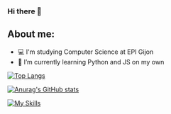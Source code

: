 ### Hi there 👋

<!--
**juan75555/juan75555** is a ✨ _special_ ✨ repository because its `README.md` (this file) appears on your GitHub profile.

Here are some ideas to get you started:

- 🔭 I’m currently working on ...
- 🌱 I’m currently learning ...
- 👯 I’m looking to collaborate on ...
- 🤔 I’m looking for help with ...
- 💬 Ask me about ...
- 📫 How to reach me: ...
- 😄 Pronouns: ...
- ⚡ Fun fact: ...
-->
## About me:
  -  💻 I'm studying Computer Science at EPI Gijon
  -  🎯 I’m currently learning Python and JS on my own


[![Top Langs](https://github-readme-stats.vercel.app/api/top-langs/?username=ruflas&layout=compact&theme=synthwave)](https://github.com/ruflas/github-readme-stats)



[![Anurag's GitHub stats](https://github-readme-stats.vercel.app/api?username=ruflas)](https://github.com/ruflas/github-readme-stats)

[![My Skills](https://skillicons.dev/icons?i=java,python,linux&perline=3)](https://skillicons.dev)
